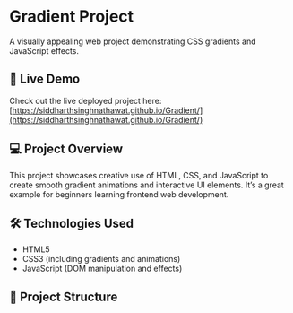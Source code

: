 # Gradient Project

A visually appealing web project demonstrating CSS gradients and JavaScript effects.

## 🚀 Live Demo

Check out the live deployed project here:  
[https://siddharthsinghnathawat.github.io/Gradient/](https://siddharthsinghnathawat.github.io/Gradient/)

## 💻 Project Overview

This project showcases creative use of HTML, CSS, and JavaScript to create smooth gradient animations and interactive UI elements. It’s a great example for beginners learning frontend web development.

## 🛠️ Technologies Used

- HTML5
- CSS3 (including gradients and animations)
- JavaScript (DOM manipulation and effects)

## 📁 Project Structure

